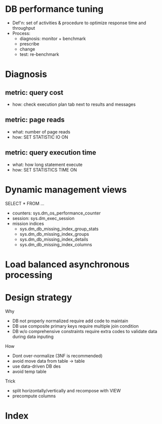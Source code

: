# DB performance tuning
- Def'n: set of activities & procedure to optimize response time and throughput
- Process:
  - diagnosis: monitor + benchmark
  - prescribe
  - change
  - test: re-benchmark

# Diagnosis
## metric: query cost
- how: check execution plan tab next to results and messages

## metric: page reads
- what: number of page reads
- how: SET STATISTIC IO ON

## metric: query execution time
- what: how long statement execute
- how: SET STATISTICS TIME ON

# Dynamic management views
SELECT * FROM ...
- counters: sys.dm_os_performance_counter
- session: sys.dm_exec_session
- mission indices
  - sys.dm_db_missing_index_group_stats
  - sys.dm_db_missing_index_groups
  - sys.dm_db_missing_index_details
  - sys.dm_db_missing_index_columns

# Load balanced asynchronous processing

# Design strategy
Why
- DB not properly normalized require add code to maintain
- DB use composite primary keys require multiple join condition
- DB w/o comprehensive constraints require extra codes to validate data during data inputing

How
- Dont over-normalize (3NF is recommended)
- avoid move data from table -> table
- use data-driven DB des
- avoid temp table

Trick
- split horizontally/vertically and recompose with VIEW
- precompute columns

# Index

